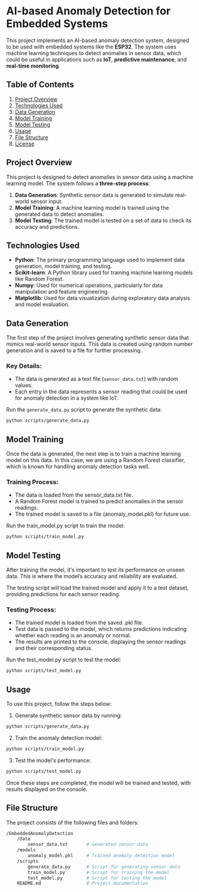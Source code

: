# AI-based Anomaly Detection for Embedded Systems

This project implements an AI-based anomaly detection system, designed to be used with embedded systems like the **ESP32**. The system uses machine learning techniques to detect anomalies in sensor data, which could be useful in applications such as **IoT**, **predictive maintenance**, and **real-time monitoring**.

## Table of Contents

1. [Project Overview](#project-overview)
2. [Technologies Used](#technologies-used)
3. [Data Generation](#data-generation)
4. [Model Training](#model-training)
5. [Model Testing](#model-testing)
6. [Usage](#usage)
7. [File Structure](#file-structure)
8. [License](#license)

## Project Overview

This project is designed to detect anomalies in sensor data using a machine learning model. The system follows a **three-step process**:

1. **Data Generation**: Synthetic sensor data is generated to simulate real-world sensor input.
2. **Model Training**: A machine learning model is trained using the generated data to detect anomalies.
3. **Model Testing**: The trained model is tested on a set of data to check its accuracy and predictions.

## Technologies Used

- **Python**: The primary programming language used to implement data generation, model training, and testing.
- **Scikit-learn**: A Python library used for training machine learning models like Random Forest.
- **Numpy**: Used for numerical operations, particularly for data manipulation and feature engineering.
- **Matplotlib**: Used for data visualization during exploratory data analysis and model evaluation.

## Data Generation

The first step of the project involves generating synthetic sensor data that mimics real-world sensor inputs. This data is created using random number generation and is saved to a file for further processing.

### Key Details:
- The data is generated as a text file (`sensor_data.txt`) with random values.
- Each entry in the data represents a sensor reading that could be used for anomaly detection in a system like IoT.
  
Run the `generate_data.py` script to generate the synthetic data:

```bash
python scripts/generate_data.py
```

## Model Training

Once the data is generated, the next step is to train a machine learning model on this data. In this case, we are using a Random Forest classifier, which is known for handling anomaly detection tasks well.

### Training Process:
- The data is loaded from the sensor_data.txt file.
- A Random Forest model is trained to predict anomalies in the sensor readings.
- The trained model is saved to a file (anomaly_model.pkl) for future use.

Run the train_model.py script to train the model:

```bash
python scripts/train_model.py
```

## Model Testing

After training the model, it's important to test its performance on unseen data. This is where the model’s accuracy and reliability are evaluated.

The testing script will load the trained model and apply it to a test dataset, providing predictions for each sensor reading.

### Testing Process:
- The trained model is loaded from the saved .pkl file.
- Test data is passed to the model, which returns predictions indicating whether each reading is an anomaly or normal.
- The results are printed to the console, displaying the sensor readings and their corresponding status.

Run the test_model.py script to test the model:

```bash
python scripts/test_model.py
```

## Usage

To use this project, follow the steps below:

1. Generate synthetic sensor data by running:
```bash
python scripts/generate_data.py
```
2. Train the anomaly detection model:
```bash
python scripts/train_model.py
```
3. Test the model's performance:
```bash
python scripts/test_model.py
```

Once these steps are completed, the model will be trained and tested, with results displayed on the console.

## File Structure

The project consists of the following files and folders:
```bash
/EmbeddedAnomalyDetection
    /data
        sensor_data.txt       # Generated sensor data
    /models
        anomaly_model.pkl     # Trained anomaly detection model
    /scripts
        generate_data.py      # Script for generating sensor data
        train_model.py        # Script for training the model
        test_model.py         # Script for testing the model
    README.md                 # Project documentation
```
